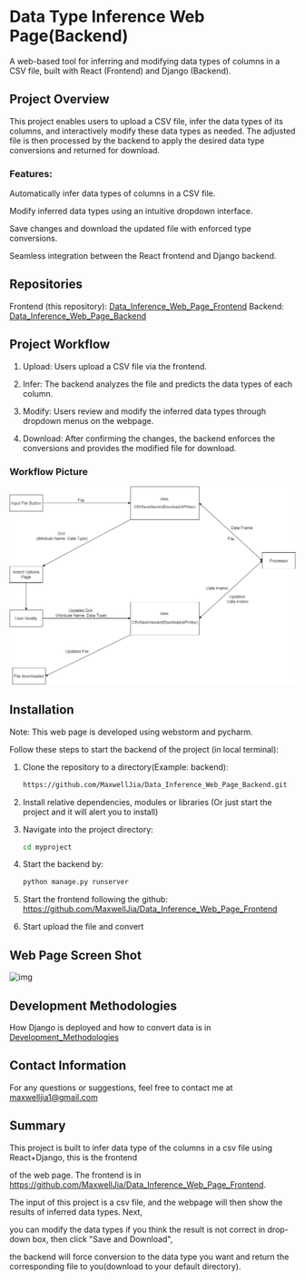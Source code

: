# Data Type Inference Web Page(Backend)

A web-based tool for inferring and modifying data types of columns in a CSV file, built with React (Frontend) and Django (Backend).

## Project Overview
This project enables users to upload a CSV file, infer the data types of its columns, and interactively modify these data types as needed. 
The adjusted file is then processed by the backend to apply the desired data type conversions and returned for download.

### Features:
Automatically infer data types of columns in a CSV file.

Modify inferred data types using an intuitive dropdown interface.

Save changes and download the updated file with enforced type conversions.

Seamless integration between the React frontend and Django backend.

## Repositories
Frontend (this repository): [Data_Inference_Web_Page_Frontend](https://github.com/MaxwellJia/Data_Inference_Web_Page_Frontend)
Backend: [Data_Inference_Web_Page_Backend](https://github.com/MaxwellJia/Data_Inference_Web_Page_Backend)


## Project Workflow
1. Upload: Users upload a CSV file via the frontend.

2. Infer: The backend analyzes the file and predicts the data types of each column.

3. Modify: Users review and modify the inferred data types through dropdown menus on the webpage.

4. Download: After confirming the changes, the backend enforces the conversions and provides the modified file for download.

### Workflow Picture
![Workflow](React+Django.drawio.png)

## Installation

Note: This web page is developed using webstorm and pycharm.

Follow these steps to start the backend of the project (in local terminal):

1. Clone the repository to a directory(Example: backend):
   ```bash
   https://github.com/MaxwellJia/Data_Inference_Web_Page_Backend.git

2. Install relative dependencies, modules or libraries (Or just start the project and it will alert you to install)

3. Navigate into the project directory:
   ```bash
   cd myproject

4. Start the backend by:
   ```bash
   python manage.py runserver

5. Start the frontend following the github: https://github.com/MaxwellJia/Data_Inference_Web_Page_Frontend

6. Start upload the file and convert

## Web Page Screen Shot
![img](img.png)

## Development Methodologies
How Django is deployed and how to convert data is in [Development_Methodologies](Development_Methodologies.MD)

## Contact Information

For any questions or suggestions, feel free to contact me at maxwelljia1@gmail.com

## Summary

This project is built to infer data type of the columns in a csv file using React+Django, this is the frontend

of the web page. The frontend is in https://github.com/MaxwellJia/Data_Inference_Web_Page_Frontend.

The input of this project is a csv file, and the webpage will then show the results of inferred data types. Next,

you can modify the data types if you think the result is not correct in drop-down box, then click "Save and Download",

the backend will force conversion to the data type you want and return the corresponding file to you(download to your default directory).
